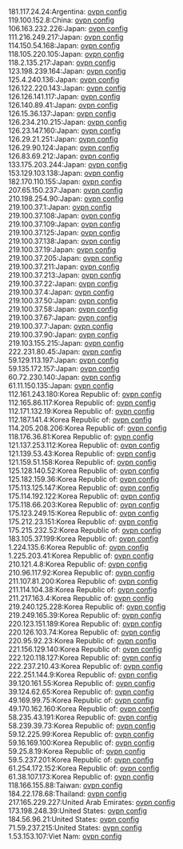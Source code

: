 181.117.24.24:Argentina: [ovpn config](vpn/181_117_24_24.ovpn)  
119.100.152.8:China: [ovpn config](vpn/119_100_152_8.ovpn)  
106.163.232.226:Japan: [ovpn config](vpn/106_163_232_226.ovpn)  
111.216.249.217:Japan: [ovpn config](vpn/111_216_249_217.ovpn)  
114.150.54.168:Japan: [ovpn config](vpn/114_150_54_168.ovpn)  
118.105.220.105:Japan: [ovpn config](vpn/118_105_220_105.ovpn)  
118.2.135.217:Japan: [ovpn config](vpn/118_2_135_217.ovpn)  
123.198.239.164:Japan: [ovpn config](vpn/123_198_239_164.ovpn)  
125.4.240.136:Japan: [ovpn config](vpn/125_4_240_136.ovpn)  
126.122.220.143:Japan: [ovpn config](vpn/126_122_220_143.ovpn)  
126.126.141.117:Japan: [ovpn config](vpn/126_126_141_117.ovpn)  
126.140.89.41:Japan: [ovpn config](vpn/126_140_89_41.ovpn)  
126.15.36.137:Japan: [ovpn config](vpn/126_15_36_137.ovpn)  
126.234.210.215:Japan: [ovpn config](vpn/126_234_210_215.ovpn)  
126.23.147.160:Japan: [ovpn config](vpn/126_23_147_160.ovpn)  
126.29.21.251:Japan: [ovpn config](vpn/126_29_21_251.ovpn)  
126.29.90.124:Japan: [ovpn config](vpn/126_29_90_124.ovpn)  
126.83.69.212:Japan: [ovpn config](vpn/126_83_69_212.ovpn)  
133.175.203.244:Japan: [ovpn config](vpn/133_175_203_244.ovpn)  
153.129.103.138:Japan: [ovpn config](vpn/153_129_103_138.ovpn)  
182.170.110.155:Japan: [ovpn config](vpn/182_170_110_155.ovpn)  
207.65.150.237:Japan: [ovpn config](vpn/207_65_150_237.ovpn)  
210.198.254.90:Japan: [ovpn config](vpn/210_198_254_90.ovpn)  
219.100.37.1:Japan: [ovpn config](vpn/219_100_37_1.ovpn)  
219.100.37.108:Japan: [ovpn config](vpn/219_100_37_108.ovpn)  
219.100.37.109:Japan: [ovpn config](vpn/219_100_37_109.ovpn)  
219.100.37.125:Japan: [ovpn config](vpn/219_100_37_125.ovpn)  
219.100.37.138:Japan: [ovpn config](vpn/219_100_37_138.ovpn)  
219.100.37.19:Japan: [ovpn config](vpn/219_100_37_19.ovpn)  
219.100.37.205:Japan: [ovpn config](vpn/219_100_37_205.ovpn)  
219.100.37.211:Japan: [ovpn config](vpn/219_100_37_211.ovpn)  
219.100.37.213:Japan: [ovpn config](vpn/219_100_37_213.ovpn)  
219.100.37.22:Japan: [ovpn config](vpn/219_100_37_22.ovpn)  
219.100.37.4:Japan: [ovpn config](vpn/219_100_37_4.ovpn)  
219.100.37.50:Japan: [ovpn config](vpn/219_100_37_50.ovpn)  
219.100.37.58:Japan: [ovpn config](vpn/219_100_37_58.ovpn)  
219.100.37.67:Japan: [ovpn config](vpn/219_100_37_67.ovpn)  
219.100.37.7:Japan: [ovpn config](vpn/219_100_37_7.ovpn)  
219.100.37.90:Japan: [ovpn config](vpn/219_100_37_90.ovpn)  
219.103.155.215:Japan: [ovpn config](vpn/219_103_155_215.ovpn)  
222.231.80.45:Japan: [ovpn config](vpn/222_231_80_45.ovpn)  
59.129.113.197:Japan: [ovpn config](vpn/59_129_113_197.ovpn)  
59.135.172.157:Japan: [ovpn config](vpn/59_135_172_157.ovpn)  
60.72.230.140:Japan: [ovpn config](vpn/60_72_230_140.ovpn)  
61.11.150.135:Japan: [ovpn config](vpn/61_11_150_135.ovpn)  
112.161.243.180:Korea Republic of: [ovpn config](vpn/112_161_243_180.ovpn)  
112.165.86.117:Korea Republic of: [ovpn config](vpn/112_165_86_117.ovpn)  
112.171.132.19:Korea Republic of: [ovpn config](vpn/112_171_132_19.ovpn)  
112.187.141.4:Korea Republic of: [ovpn config](vpn/112_187_141_4.ovpn)  
114.205.208.206:Korea Republic of: [ovpn config](vpn/114_205_208_206.ovpn)  
118.176.36.81:Korea Republic of: [ovpn config](vpn/118_176_36_81.ovpn)  
121.137.253.112:Korea Republic of: [ovpn config](vpn/121_137_253_112.ovpn)  
121.139.53.43:Korea Republic of: [ovpn config](vpn/121_139_53_43.ovpn)  
121.159.51.158:Korea Republic of: [ovpn config](vpn/121_159_51_158.ovpn)  
125.128.140.52:Korea Republic of: [ovpn config](vpn/125_128_140_52.ovpn)  
125.182.159.36:Korea Republic of: [ovpn config](vpn/125_182_159_36.ovpn)  
175.113.125.147:Korea Republic of: [ovpn config](vpn/175_113_125_147.ovpn)  
175.114.192.122:Korea Republic of: [ovpn config](vpn/175_114_192_122.ovpn)  
175.118.66.203:Korea Republic of: [ovpn config](vpn/175_118_66_203.ovpn)  
175.123.249.15:Korea Republic of: [ovpn config](vpn/175_123_249_15.ovpn)  
175.212.23.151:Korea Republic of: [ovpn config](vpn/175_212_23_151.ovpn)  
175.215.232.52:Korea Republic of: [ovpn config](vpn/175_215_232_52.ovpn)  
183.105.37.199:Korea Republic of: [ovpn config](vpn/183_105_37_199.ovpn)  
1.224.135.6:Korea Republic of: [ovpn config](vpn/1_224_135_6.ovpn)  
1.225.203.41:Korea Republic of: [ovpn config](vpn/1_225_203_41.ovpn)  
210.121.4.8:Korea Republic of: [ovpn config](vpn/210_121_4_8.ovpn)  
210.96.117.92:Korea Republic of: [ovpn config](vpn/210_96_117_92.ovpn)  
211.107.81.200:Korea Republic of: [ovpn config](vpn/211_107_81_200.ovpn)  
211.114.104.38:Korea Republic of: [ovpn config](vpn/211_114_104_38.ovpn)  
211.217.163.4:Korea Republic of: [ovpn config](vpn/211_217_163_4.ovpn)  
219.240.125.228:Korea Republic of: [ovpn config](vpn/219_240_125_228.ovpn)  
219.249.165.39:Korea Republic of: [ovpn config](vpn/219_249_165_39.ovpn)  
220.123.151.189:Korea Republic of: [ovpn config](vpn/220_123_151_189.ovpn)  
220.126.103.74:Korea Republic of: [ovpn config](vpn/220_126_103_74.ovpn)  
220.95.92.23:Korea Republic of: [ovpn config](vpn/220_95_92_23.ovpn)  
221.156.129.140:Korea Republic of: [ovpn config](vpn/221_156_129_140.ovpn)  
222.120.118.127:Korea Republic of: [ovpn config](vpn/222_120_118_127.ovpn)  
222.237.210.43:Korea Republic of: [ovpn config](vpn/222_237_210_43.ovpn)  
222.251.144.9:Korea Republic of: [ovpn config](vpn/222_251_144_9.ovpn)  
39.120.161.55:Korea Republic of: [ovpn config](vpn/39_120_161_55.ovpn)  
39.124.62.65:Korea Republic of: [ovpn config](vpn/39_124_62_65.ovpn)  
49.169.99.75:Korea Republic of: [ovpn config](vpn/49_169_99_75.ovpn)  
49.170.162.160:Korea Republic of: [ovpn config](vpn/49_170_162_160.ovpn)  
58.235.43.191:Korea Republic of: [ovpn config](vpn/58_235_43_191.ovpn)  
58.239.39.73:Korea Republic of: [ovpn config](vpn/58_239_39_73.ovpn)  
59.12.225.99:Korea Republic of: [ovpn config](vpn/59_12_225_99.ovpn)  
59.16.169.100:Korea Republic of: [ovpn config](vpn/59_16_169_100.ovpn)  
59.25.8.19:Korea Republic of: [ovpn config](vpn/59_25_8_19.ovpn)  
59.5.237.201:Korea Republic of: [ovpn config](vpn/59_5_237_201.ovpn)  
61.254.172.152:Korea Republic of: [ovpn config](vpn/61_254_172_152.ovpn)  
61.38.107.173:Korea Republic of: [ovpn config](vpn/61_38_107_173.ovpn)  
118.166.155.88:Taiwan: [ovpn config](vpn/118_166_155_88.ovpn)  
184.22.178.68:Thailand: [ovpn config](vpn/184_22_178_68.ovpn)  
217.165.229.227:United Arab Emirates: [ovpn config](vpn/217_165_229_227.ovpn)  
173.198.248.39:United States: [ovpn config](vpn/173_198_248_39.ovpn)  
184.56.96.21:United States: [ovpn config](vpn/184_56_96_21.ovpn)  
71.59.237.215:United States: [ovpn config](vpn/71_59_237_215.ovpn)  
1.53.153.107:Viet Nam: [ovpn config](vpn/1_53_153_107.ovpn)  
